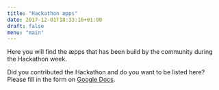 ```yaml
---
title: "Hackathon æpps"
date: 2017-12-01T18:33:16+01:00
draft: false
menu: "main"
---
```


Here you will find the æpps that has been build by the community during the Hackathon week.

Did you contributed the Hackathon and do you want to be listed here? Please fill in the form on [Google Docs](https://docs.google.com/forms/d/e/1FAIpQLSe5u40XWjaS9y6MmpACHEBgTvzjMm6Qh6E_M-oHDcwE4Osm5Q/viewform?pli=1).

